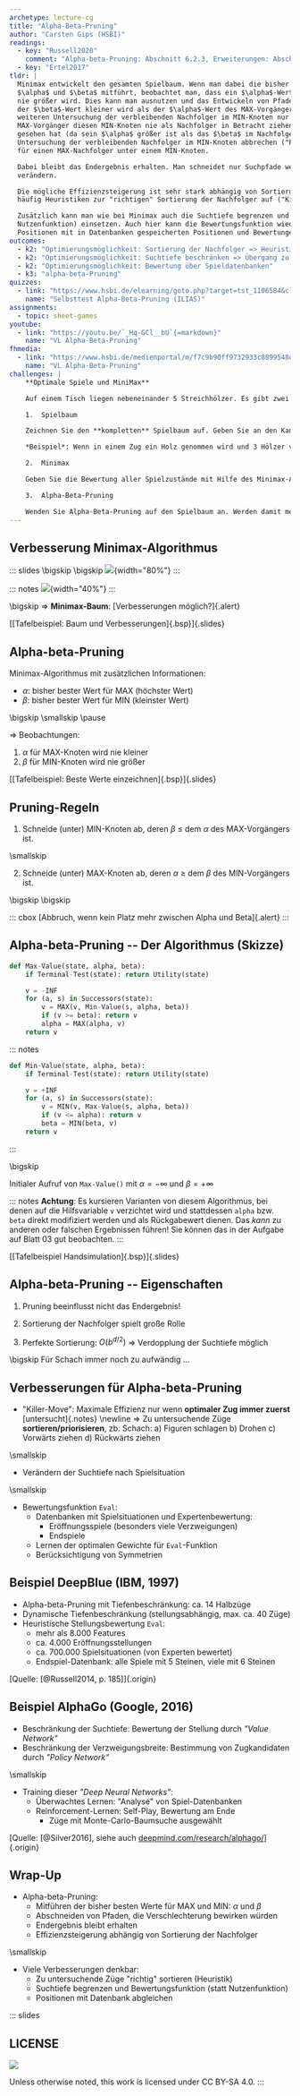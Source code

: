 ```yaml
---
archetype: lecture-cg
title: "Alpha-Beta-Pruning"
author: "Carsten Gips (HSBI)"
readings:
  - key: "Russell2020"
    comment: "Alpha-beta-Pruning: Abschnitt 6.2.3, Erweiterungen: Abschnitt 6.3"
  - key: "Ertel2017"
tldr: |
  Minimax entwickelt den gesamten Spielbaum. Wenn man dabei die bisher besten Werte für MAX und MIN als
  $\alpha$ und $\beta$ mitführt, beobachtet man, dass ein $\alpha$-Wert nie kleiner wird und ein $\beta$-Wert
  nie größer wird. Dies kann man ausnutzen und das Entwickeln von Pfaden abbrechen, wenn in einem MIN-Knoten
  der $\beta$-Wert kleiner wird als der $\alpha$-Wert des MAX-Vorgängers: (a) kann der $\beta$-Wert bei der
  weiteren Untersuchung der verbleibenden Nachfolger im MIN-Knoten nur noch kleiner werden, und (b) würde der
  MAX-Vorgänger diesen MIN-Knoten nie als Nachfolger in Betracht ziehen, da er bereits einen besseren Zug
  gesehen hat (da sein $\alpha$ größer ist als das $\beta$ im Nachfolger). Deshalb kann man hier sofort die
  Untersuchung der verbleibenden Nachfolger im MIN-Knoten abbrechen ("Pruning"). Eine analoge Überlegung gilt
  für einen MAX-Nachfolger unter einem MIN-Knoten.

  Dabei bleibt das Endergebnis erhalten. Man schneidet nur Suchpfade weg, die das Ergebnis von Minimax nicht
  verändern.

  Die mögliche Effizienzsteigerung ist sehr stark abhängig von Sortierung der Nachfolger! Deshalb stellt man
  häufig Heuristiken zur "richtigen" Sortierung der Nachfolger auf ("Killer-Moves").

  Zusätzlich kann man wie bei Minimax auch die Suchtiefe begrenzen und eine Bewertungsfunktion (statt der
  Nutzenfunktion) einsetzen. Auch hier kann die Bewertungsfunktion wieder gewichtete Features nutzen und/oder
  Positionen mit in Datenbanken gespeicherten Positionen und Bewertungen abgleichen.
outcomes:
  - k2: "Optimierungsmöglichkeit: Sortierung der Nachfolger => Heuristik"
  - k2: "Optimierungsmöglichkeit: Suchtiefe beschränken => Übergang zu Bewertungsfunktion"
  - k2: "Optimierungsmöglichkeit: Bewertung über Spieldatenbanken"
  - k3: "alpha-beta-Pruning"
quizzes:
  - link: "https://www.hsbi.de/elearning/goto.php?target=tst_1106584&client_id=FH-Bielefeld"
    name: "Selbsttest Alpha-Beta-Pruning (ILIAS)"
assignments:
  - topic: sheet-games
youtube:
  - link: "https://youtu.be/`_Hq-GCl__bU`{=markdown}"
    name: "VL Alpha-Beta-Pruning"
fhmedia:
  - link: "https://www.hsbi.de/medienportal/m/f7c9b90ff9732933c8899548d0f89eb320b59efeee015383a765494b60b29578aae796e92bf7df5a621ed1f8a6dc50649e3820fcc74c698cd3f25e6987882a53"
    name: "VL Alpha-Beta-Pruning"
challenges: |
    **Optimale Spiele und MiniMax**

    Auf einem Tisch liegen nebeneinander 5 Streichhölzer. Es gibt zwei Spieler - Weiß und Schwarz - die abwechselnd ein oder zwei Streichhölzer wegnehmen dürfen (es muss mind. ein Streichholz genommen werden). Wer das letzte Streichholz nehmen muss, hat verloren. Zu Beginn ist Weiß am Zug.

    1.  Spielbaum

    Zeichnen Sie den **kompletten** Spielbaum auf. Geben Sie an den Kanten jeweils die Zahl der genommenen und der verbleibenden Hölzer an.

    *Beispiel*: Wenn in einem Zug ein Holz genommen wird und 3 Hölzer verbleiben, steht an der entsprechenden Kante "1/3". Geben Sie jeweils an, welcher Spieler am Zug ist.

    2.  Minimax

    Geben Sie die Bewertung aller Spielzustände mit Hilfe des Minimax-Algorithmus an. Bewerten Sie die Endzustände mit +1, wenn Spieler Weiß gewonnen hat, mit -1, falls Schwarz gewonnen hat.

    3.  Alpha-Beta-Pruning

    Wenden Sie Alpha-Beta-Pruning auf den Spielbaum an. Werden damit mehr oder weniger oder gleich viele Spielzüge wie mit Minimax entwickelt? Begründen Sie Ihre Antwort.
---
```



## Verbesserung Minimax-Algorithmus

::: slides
\bigskip
\bigskip
![](images/minimax.png){width="80%"}
:::

::: notes
![](images/minimax.png){width="40%"}
:::

\bigskip
=> **Minimax-Baum**: [Verbesserungen möglich?]{.alert}

[[Tafelbeispiel: Baum und Verbesserungen]{.bsp}]{.slides}


## Alpha-beta-Pruning

Minimax-Algorithmus mit zusätzlichen Informationen:

*   $\alpha$: bisher bester Wert für MAX (höchster Wert)
*   $\beta$: bisher bester Wert für MIN (kleinster Wert)

\bigskip
\smallskip
\pause

=> Beobachtungen:
1.  $\alpha$ für MAX-Knoten wird nie kleiner
2.  $\beta$ für MIN-Knoten wird nie größer

[[Tafelbeispiel: Beste Werte einzeichnen]{.bsp}]{.slides}


## Pruning-Regeln

1.  Schneide (unter) MIN-Knoten ab, deren $\beta$ $\le$ dem
    $\alpha$ des MAX-Vorgängers ist.

\smallskip

2.  Schneide (unter) MAX-Knoten ab, deren $\alpha$ $\ge$ dem
    $\beta$ des MIN-Vorgängers ist.

\bigskip
\bigskip

::: cbox
[Abbruch, wenn kein Platz mehr zwischen Alpha und Beta]{.alert}
:::


## Alpha-beta-Pruning -- Der Algorithmus (Skizze)

```python
def Max-Value(state, alpha, beta):
    if Terminal-Test(state): return Utility(state)

    v = -INF
    for (a, s) in Successors(state):
        v = MAX(v, Min-Value(s, alpha, beta))
        if (v >= beta): return v
        alpha = MAX(alpha, v)
    return v
```


::: notes
```python
def Min-Value(state, alpha, beta):
    if Terminal-Test(state): return Utility(state)

    v = +INF
    for (a, s) in Successors(state):
        v = MIN(v, Max-Value(s, alpha, beta))
        if (v <= alpha): return v
        beta = MIN(beta, v)
    return v
```
:::

\bigskip

Initialer Aufruf von `Max-Value()` mit $\alpha = -\infty$ und $\beta = +\infty$

::: notes
**Achtung**: Es kursieren Varianten von diesem Algorithmus, bei denen auf die
Hilfsvariable `v` verzichtet wird und stattdessen `alpha` bzw. `beta` direkt
modifiziert werden und als Rückgabewert dienen. Das *kann* zu anderen oder falschen
Ergebnissen führen! Sie können das in der Aufgabe auf Blatt 03 gut beobachten.
:::

[[Tafelbeispiel Handsimulation]{.bsp}]{.slides}


## Alpha-beta-Pruning -- Eigenschaften

1.  Pruning beeinflusst nicht das Endergebnis!

2.  Sortierung der Nachfolger spielt große Rolle

3.  Perfekte Sortierung: $O(b^{d/2})$ => Verdopplung der Suchtiefe möglich

\bigskip
Für Schach immer noch zu aufwändig ...


## Verbesserungen für Alpha-beta-Pruning

*   "Killer-Move": Maximale Effizienz nur wenn **optimaler Zug immer zuerst** [untersucht]{.notes} \newline
    => Zu untersuchende Züge **sortieren/priorisieren**, zb. Schach:
    a)  Figuren schlagen
    b)  Drohen
    c)  Vorwärts ziehen
    d)  Rückwärts ziehen

\smallskip

*   Verändern der Suchtiefe nach Spielsituation

\smallskip

*   Bewertungsfunktion `Eval`:
    *   Datenbanken mit Spielsituationen und Expertenbewertung:
        *   Eröffnungsspiele (besonders viele Verzweigungen)
        *   Endspiele
    *   Lernen der optimalen Gewichte für `Eval`-Funktion
    *   Berücksichtigung von Symmetrien


## Beispiel DeepBlue (IBM, 1997)

*   Alpha-beta-Pruning mit Tiefenbeschränkung: ca. 14 Halbzüge
*   Dynamische Tiefenbeschränkung (stellungsabhängig, max. ca. 40 Züge)
*   Heuristische Stellungsbewertung `Eval`:
    *   mehr als 8.000 Features
    *   ca. 4.000 Eröffnungsstellungen
    *   ca. 700.000 Spielsituationen (von Experten bewertet)
    *   Endspiel-Datenbank: alle Spiele mit 5 Steinen, viele mit 6 Steinen

[Quelle: [@Russell2014, p. 185]]{.origin}


## Beispiel AlphaGo (Google, 2016)

*   Beschränkung der Suchtiefe: Bewertung der Stellung durch *"Value Network"*
*   Beschränkung der Verzweigungsbreite: Bestimmung von Zugkandidaten durch
    *"Policy Network"*

\smallskip

*   Training dieser *"Deep Neural Networks"*:
    *   Überwachtes Lernen: "Analyse" von Spiel-Datenbanken
    *   Reinforcement-Lernen: Self-Play, Bewertung am Ende
        *   Züge mit Monte-Carlo-Baumsuche ausgewählt

[Quelle: [@Silver2016], siehe auch [deepmind.com/research/alphago/](https://deepmind.com/research/case-studies/alphago-the-story-so-far)]{.origin}


## Wrap-Up

*   Alpha-beta-Pruning:
    *   Mitführen der bisher besten Werte für MAX und MIN: $\alpha$ und $\beta$
    *   Abschneiden von Pfaden, die Verschlechterung bewirken würden
    *   Endergebnis bleibt erhalten
    *   Effizienzsteigerung abhängig von Sortierung der Nachfolger

\smallskip

*   Viele Verbesserungen denkbar:
    *   Zu untersuchende Züge "richtig" sortieren (Heuristik)
    *   Suchtiefe begrenzen und Bewertungsfunktion (statt Nutzenfunktion)
    *   Positionen mit Datenbank abgleichen







<!-- DO NOT REMOVE - THIS IS A LAST SLIDE TO INDICATE THE LICENSE AND POSSIBLE EXCEPTIONS (IMAGES, ...). -->
::: slides
## LICENSE
![](https://licensebuttons.net/l/by-sa/4.0/88x31.png)

Unless otherwise noted, this work is licensed under CC BY-SA 4.0.
:::
